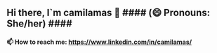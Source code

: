 ## Hi there, I`m camilamas 👋 #### (😄 Pronouns: She/her) #### ##
#### 📫 How to reach me: https://www.linkedin.com/in/camilamas/ ####

